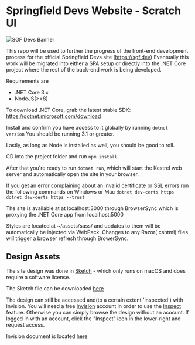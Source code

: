 # Springfield Devs Website - Scratch UI

![SGF Devs Banner](https://mykebates.blob.core.windows.net/towk/SGF-DEVS-Twitter-BG.png)

This repo will be used to further the progress of the front-end development process for the official Springfield Devs site (https://sgf.dev)
Eventually this work will be migrated into either a SPA setup or directly into the .NET Core project where the rest of the back-end work is being developed.

Requirements are

- .NET Core 3.x
- NodeJS(>=8)

To download .NET Core, grab the latest stable SDK: https://dotnet.microsoft.com/download

Install and confirm you have access to it globally by running `dotnet --version`
You should be running 3.1 or greater.

Lastly, as long as Node is installed as well, you should be good to roll.

CD into the project folder and run `npm install`. 

After that you're ready to run `dotnet run`, which will start the Kestrel web server and automatically open the site in your browser.

If you get an error complaining about an invalid certificate or SSL errors run the following commands on Windows or Mac
`dotnet dev-certs https`
`dotnet dev-certs https --trust`


The site is available at at localhost:3000 through BrowserSync which is proxying the .NET Core app from localhost:5000

Styles are located at ~/assets/sass/ and updates to them will be automatically be injected via WebPack. Changes to any Razor(.cshtml) files will trigger a browser refresh through BrowerSync.

## Design Assets
The site design was done in [Sketch](https://www.sketch.com/) - which only runs on macOS and does require a software license. 

The Sketch file can be downloaded [here](https://sgfdev.sharepoint.com/:u:/g/EY8ZF0FgmUJIoopvionoPeIBFtv-IOQvXdF0qzs5OUAF-w?e=TThRh9)

The design can still be accessed and(to a certain extent 'inspected') with Invision. You will need a free [Invision](https://www.invisionapp.com/) account in order to use the [Inspect](https://www.invisionapp.com/feature/inspect/) feature. Otherwise you can simply browse the design without an acocunt. If logged in with an account, click the "Inspect" icon in the lower-right and request access.

Invision document is located [here](https://invis.io/V6XI7764NFA)
